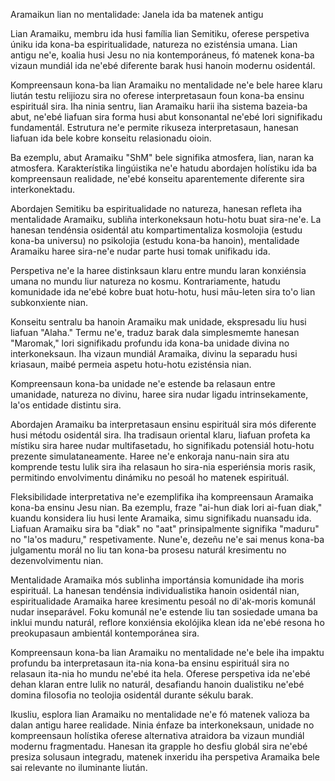 Aramaikun lian no mentalidade: Janela ida ba matenek antigu

Lian Aramaiku, membru ida husi família lian Semitiku, oferese perspetiva úniku ida kona-ba espiritualidade, natureza no ezisténsia umana. Lian antigu ne'e, koalia husi Jesu no nia kontemporáneus, fó matenek kona-ba vizaun mundiál ida ne'ebé diferente barak husi hanoin modernu osidentál.

Kompreensaun kona-ba lian Aramaiku no mentalidade ne'e bele haree klaru liután testu relijiozu sira no oferese interpretasaun foun kona-ba ensinu espirituál sira. Iha ninia sentru, lian Aramaiku harii iha sistema bazeia-ba abut, ne'ebé liafuan sira forma husi abut konsonantal ne'ebé lori signifikadu fundamentál. Estrutura ne'e permite rikuseza interpretasaun, hanesan liafuan ida bele kobre konseitu relasionadu oioin. 

Ba ezemplu, abut Aramaiku "ShM" bele signifika atmosfera, lian, naran ka atmosfera. Karakterístika lingúistika ne'e hatudu abordajen holístiku ida ba kompreensaun realidade, ne'ebé konseitu aparentemente diferente sira interkonektadu.

Abordajen Semitiku ba espiritualidade no natureza, hanesan refleta iha mentalidade Aramaiku, subliña interkoneksaun hotu-hotu buat sira-ne'e. La hanesan tendénsia osidentál atu kompartimentaliza kosmolojia (estudu kona-ba universu) no psikolojia (estudu kona-ba hanoin), mentalidade Aramaiku haree sira-ne'e nudar parte husi tomak unifikadu ida.

Perspetiva ne'e la haree distinksaun klaru entre mundu laran konxiénsia umana no mundu liur natureza no kosmu. Kontrariamente, hatudu komunidade ida ne'ebé kobre buat hotu-hotu, husi māu-leten sira to'o lian subkonxiente nian.

Konseitu sentralu ba hanoin Aramaiku mak unidade, ekspresadu liu husi liafuan "Alaha." Termu ne'e, traduz barak dala simplesmemte hanesan "Maromak," lori signifikadu profundu ida kona-ba unidade divina no interkoneksaun. Iha vizaun mundiál Aramaika, divinu la separadu husi kriasaun, maibé permeia aspetu hotu-hotu ezisténsia nian.

Kompreensaun kona-ba unidade ne'e estende ba relasaun entre umanidade, natureza no divinu, haree sira nudar ligadu intrinsekamente, la'os entidade distintu sira.

Abordajen Aramaiku ba interpretasaun ensinu espirituál sira mós diferente husi métodu osidentál sira. Iha tradisaun oriental klaru, liafuan profeta ka místiku sira haree nudar multifasetadu, ho signifikadu potensiál hotu-hotu prezente simulataneamente. Haree ne'e enkoraja nanu-nain sira atu komprende testu lulik sira iha relasaun ho sira-nia esperiénsia moris rasik, permitindo envolvimentu dinámiku no pesoál ho matenek espirituál.

Fleksibilidade interpretativa ne'e ezemplifika iha kompreensaun Aramaika kona-ba ensinu Jesu nian. Ba ezemplu, fraze "ai-hun diak lori ai-fuan diak," kuandu konsidera liu husi lente Aramaika, simu signifikadu nuansadu ida. Liafuan Aramaiku sira ba "diak" no "aat" prinsipalmente signifika "maduru" no "la'os maduru," respetivamente. Nune'e, dezeñu ne'e sai menus kona-ba julgamentu morál no liu tan kona-ba prosesu naturál kresimentu no dezenvolvimentu nian.

Mentalidade Aramaika mós sublinha importánsia komunidade iha moris espirituál. La hanesan tendénsia individualistika hanoin osidentál nian, espiritualidade Aramaika haree kresimentu pesoál no di'ak-moris komunál nudar inseparável. Foku komunál ne'e estende liu tan sosiedade umana ba inklui mundu naturál, reflore konxiénsia ekolójika klean ida ne'ebé resona ho preokupasaun ambientál kontemporánea sira.

Kompreensaun kona-ba lian Aramaiku no mentalidade ne'e bele iha impaktu profundu ba interpretasaun ita-nia kona-ba ensinu espirituál sira no relasaun ita-nia ho mundu ne'ebé ita hela. Oferese perspetiva ida ne'ebé dehan klaran entre lulik no naturál, desafiandu hanoin dualistiku ne'ebé domina filosofia no teolojia osidentál durante sékulu barak.

Ikusliu, esplora lian Aramaiku no mentalidade ne'e fó matenek valioza ba dalan antigu haree realidade. Ninia énfaze ba interkoneksaun, unidade no kompreensaun holístika oferese alternativa atraidora ba vizaun mundiál modernu fragmentadu. Hanesan ita grapple ho desfiu globál sira ne'ebé presiza solusaun integradu, matenek inxeridu iha perspetiva Aramaika bele sai relevante no iluminante liután.